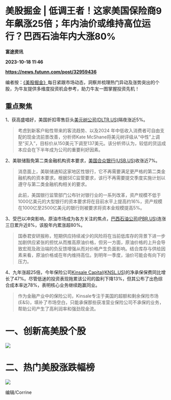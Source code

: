 # 美股掘金 | 低调王者！这家美国保险商9年飙涨25倍；年内油价或维持高位运行？巴西石油年内大涨80%
**富途资讯**

**2023-10-18 11:46**

**https://news.futunn.com/post/32959436**

编者按：[《美股掘金》](https://news.futunn.com/news-topics/297)每日紧跟市场动态，洞察并梳理热门异动及涨势突出的个股，为牛友提供多维度投资机会参考，助力牛友一图掌握投资先机！

重点聚焦
----

1、获高盛唱好，美国折扣零售巨头[美元树公司(DLTR.US)](https://www.futunn.com/quote/stock?m=us&code=DLTR)隔夜涨近5%。

> 考虑到新客户粘性带来的客流趋势、以及2024 年中低收入消费者可自由支配的现金流前景改善，分析师Kate McShane将美元树评级从“中性”上调至“买入”，目标价从150美元下调至137美元。该分析师认为，较低的货运成本应会在下半年成为公司的重要利好因素。

2、美联储豁免第二类金融机构资本要求，[美国合众银行(USB.US)](https://www.futunn.com/quote/stock?m=us&code=USB)收涨近7%。

> 消息面上，美联储通知这家地区性银行，它不再需要满足更严格的第二类金融机构的资本要求。根据SEC监管要求，该行不再需要提交季度实施计划以遵守与第二类金融机构相关的要求。
> 
> 此前，美国银行监管部门公布针对银行业的一系列改革，资产规模不低于1000亿美元的大型银行的资本要求将在目前水平上提高约16%，资产规模在1000亿至2500亿美元的银行则被要求将资本金规模提高5%。

3、受巴以冲突影响，原油市场成为各方关注的焦点，[巴西石油公司(PBR.US)](https://www.futunn.com/quote/stock?m=us&code=PBR)连涨三日累升近8%，该股年内累涨超80%。

> 国泰君安研报称，短期供应持续减少的风险将在当前低库存的背景下进一步加剧供应紧张的担忧从而推高原油价格，但另一方面，原油价格的上升会导致宏观及政治端的负反馈增强从而对价格产生负面影响。结合库存与供给因素来看，原油价格或在年内维持高位。到明年一季度，油价可能会有向下的压力。

4、九年涨超25倍，今年保险公司[Kinsale Capital(KNSL.US)](https://www.futunn.com/quote/stock?m=us&code=KNSL)的净承保保费同比增长了47%。尽管低迷的投资表现拖累该公司的盈利下降13%，但其公布了出色综合成本率达78%，表明核心业务继续跑赢同业。

> 作为金融产业中的保险公司，Kinsale专注于美国的超额和剩余保险市场 (E&S)，填补了市场空白，只能承保那些获准营业保险公司不承保的业务，帮助公司产生了高利润率和强劲现金流。

一、创新高美股个股
=========

![](https://newsfile.futunn.com/public/NN-PersistNewsContentImage/7781/20231018/USTodayBullStockAutoNews_20231017_new_high)

二、热门美股涨跌幅榜
==========

![](https://newsfile.futunn.com/public/NN-PersistNewsContentImage/7781/20231018/USTodayBullStockAutoNews_20231017_chg)

编辑/Corrine